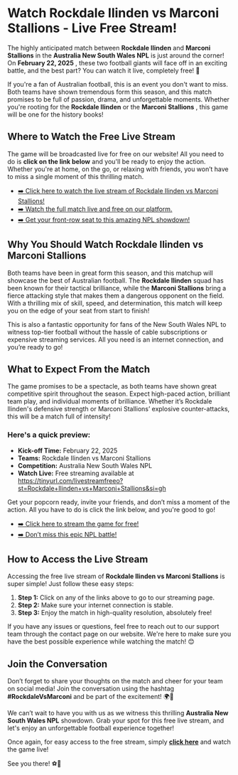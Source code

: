 # Watch Rockdale Ilinden vs Marconi Stallions - Live Free Stream!

The highly anticipated match between **Rockdale Ilinden** and **Marconi Stallions** in the **Australia New South Wales NPL** is just around the corner! On **February 22, 2025** , these two football giants will face off in an exciting battle, and the best part? You can watch it live, completely free! 🎉

If you're a fan of Australian football, this is an event you don't want to miss. Both teams have shown tremendous form this season, and this match promises to be full of passion, drama, and unforgettable moments. Whether you're rooting for the **Rockdale Ilinden** or the **Marconi Stallions** , this game will be one for the history books!

## Where to Watch the Free Live Stream

The game will be broadcasted live for free on our website! All you need to do is **click on the link below** and you'll be ready to enjoy the action. Whether you're at home, on the go, or relaxing with friends, you won’t have to miss a single moment of this thrilling match.

- [➡️ Click here to watch the live stream of Rockdale Ilinden vs Marconi Stallions!](https://tinyurl.com/livestreamfreeo?st=Rockdale+Ilinden+vs+Marconi+Stallions&si=gh)
- [➡️ Watch the full match live and free on our platform.](https://tinyurl.com/livestreamfreeo?st=Rockdale+Ilinden+vs+Marconi+Stallions&si=gh)
- [➡️ Get your front-row seat to this amazing NPL showdown!](https://tinyurl.com/livestreamfreeo?st=Rockdale+Ilinden+vs+Marconi+Stallions&si=gh)

## Why You Should Watch Rockdale Ilinden vs Marconi Stallions

Both teams have been in great form this season, and this matchup will showcase the best of Australian football. The **Rockdale Ilinden** squad has been known for their tactical brilliance, while the **Marconi Stallions** bring a fierce attacking style that makes them a dangerous opponent on the field. With a thrilling mix of skill, speed, and determination, this match will keep you on the edge of your seat from start to finish!

This is also a fantastic opportunity for fans of the New South Wales NPL to witness top-tier football without the hassle of cable subscriptions or expensive streaming services. All you need is an internet connection, and you’re ready to go!

## What to Expect From the Match

The game promises to be a spectacle, as both teams have shown great competitive spirit throughout the season. Expect high-paced action, brilliant team play, and individual moments of brilliance. Whether it’s Rockdale Ilinden's defensive strength or Marconi Stallions’ explosive counter-attacks, this will be a match full of intensity!

### Here's a quick preview:

- **Kick-off Time:** February 22, 2025
- **Teams:** Rockdale Ilinden vs Marconi Stallions
- **Competition:** Australia New South Wales NPL
- **Watch Live:** Free streaming available at https://tinyurl.com/livestreamfreeo?st=Rockdale+Ilinden+vs+Marconi+Stallions&si=gh

Get your popcorn ready, invite your friends, and don’t miss a moment of the action. All you have to do is click the link below, and you're good to go!

- [➡️ Click here to stream the game for free!](https://tinyurl.com/livestreamfreeo?st=Rockdale+Ilinden+vs+Marconi+Stallions&si=gh)
- [➡️ Don’t miss this epic NPL battle!](https://tinyurl.com/livestreamfreeo?st=Rockdale+Ilinden+vs+Marconi+Stallions&si=gh)

## How to Access the Live Stream

Accessing the free live stream of **Rockdale Ilinden vs Marconi Stallions** is super simple! Just follow these easy steps:

1. **Step 1:** Click on any of the links above to go to our streaming page.
2. **Step 2:** Make sure your internet connection is stable.
3. **Step 3:** Enjoy the match in high-quality resolution, absolutely free!

If you have any issues or questions, feel free to reach out to our support team through the contact page on our website. We're here to make sure you have the best possible experience while watching the match! 😊

## Join the Conversation

Don’t forget to share your thoughts on the match and cheer for your team on social media! Join the conversation using the hashtag **#RockdaleVsMarconi** and be part of the excitement! 🌍📱

We can’t wait to have you with us as we witness this thrilling **Australia New South Wales NPL** showdown. Grab your spot for this free live stream, and let's enjoy an unforgettable football experience together!

Once again, for easy access to the free stream, simply **[click here](https://tinyurl.com/livestreamfreeo?st=Rockdale+Ilinden+vs+Marconi+Stallions&si=gh)** and watch the game live!

See you there! ⚽🎉

